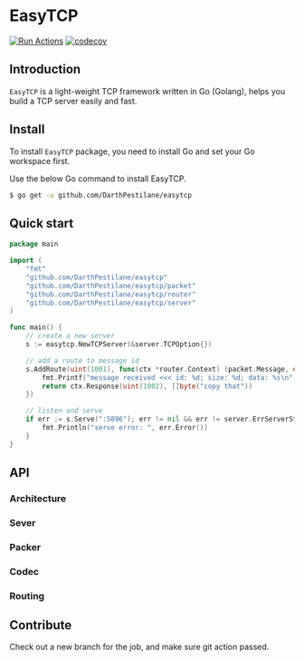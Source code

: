 # EasyTCP

[![Run Actions](https://github.com/DarthPestilane/easytcp/actions/workflows/actions.yml/badge.svg?branch=master&event=push)](https://github.com/DarthPestilane/easytcp/actions/workflows/actions.yml)
[![codecov](https://codecov.io/gh/DarthPestilane/easytcp/branch/master/graph/badge.svg?token=002KJ5IV4Z)](https://codecov.io/gh/DarthPestilane/easytcp)

## Introduction

`EasyTCP` is a light-weight TCP framework written in Go (Golang), helps you build a TCP server easily and fast.

## Install

To install `EasyTCP` package, you need to install Go and set your Go workspace first.

Use the below Go command to install EasyTCP.

```sh
$ go get -u github.com/DarthPestilane/easytcp
```

## Quick start

```go
package main

import (
	"fmt"
	"github.com/DarthPestilane/easytcp"
	"github.com/DarthPestilane/easytcp/packet"
	"github.com/DarthPestilane/easytcp/router"
	"github.com/DarthPestilane/easytcp/server"
)

func main() {
	// create a new server
	s := easytcp.NewTCPServer(&server.TCPOption{})

	// add a route to message id
	s.AddRoute(uint(1001), func(ctx *router.Context) (packet.Message, error) {
		fmt.Printf("message received <<< id: %d; size: %d; data: %s\n", ctx.MsgID(), ctx.MsgSize(), ctx.MsgRawData())
		return ctx.Response(uint(1002), []byte("copy that"))
	})

	// listen and serve
	if err := s.Serve(":5896"); err != nil && err != server.ErrServerStopped {
		fmt.Println("serve error: ", err.Error())
	}
}
```

## API

### Architecture

### Sever

### Packer

### Codec

### Routing

## Contribute

Check out a new branch for the job, and make sure git action passed.
